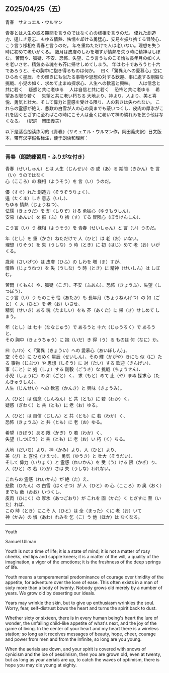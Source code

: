 ## Z025/04/25（五）


青春　サミュエル・ウルマン

青春とは人生の或る期間を言うのではなく心の様相を言うのだ。
優れた創造力、逞しき意志、もゆる情熱、怯懦を却ける勇猛心、安易を振り捨てる冒険心、
こう言う様相を青春と言うのだ。
年を重ねただけで人は老いない。理想を失う時に初めて老いがくる。
歳月は皮膚のしわを増すが情熱を失う時に精神はしぼむ。
苦悶や、狐疑、不安、恐怖、失望、こう言うものこそ恰も長年月の如く人を老いさせ、精気ある魂をも芥に帰せしめてしまう。
年は七十であろうと十六であろうと、その胸中に抱き得るものは何か。　
曰く「驚異えへの愛慕心」空にひらめく星辰、その輝きにも似たる事物や思想の対する欽迎、事に處する剛毅な挑戦、小児の如く、求めて止まぬ探求心、人生への歓喜と興味。
　人は信念と共に若く 　疑惑と共に老ゆる
　人は自信と共に若く 　恐怖と共に老ゆる
　希望ある限り若く 　失望と共に老い朽ちる
大地より、神より、人より、美と喜悦、勇気と壮大、そして偉力と霊感を受ける限り、人の若さは失われない。
これらの霊感が絶え、悲歎の白雪が人の心の奥までも蔽いつくし、皮肉の厚氷がこれを固くとざすに至ればこの時にこそ人は全くに老いて神の憐れみを乞う他はなくなる。
（訳詞　岡田義夫）

以下是适合朗读练习的《青春》（サミュエル・ウルマン作，岡田義夫訳）日文版本，带有汉字假名标注，便于朗读和理解：

---

### 青春（朗読練習用・ふりがな付き）

青春（せいしゅん）とは 人生（じんせい）の 或（あ）る 期間（きかん）を 言（い）うのではなく  
心（こころ）の 様相（ようそう）を 言（い）うのだ。  

優（すぐ）れた 創造力（そうぞうりょく）、  
逞（たくま）しき 意志（いし）、  
もゆる 情熱（じょうねつ）、  
怯懦（きょうだ）を 却（しりぞ）ける 勇猛心（ゆうもうしん）、  
安易（あんい）を 振（ふ）り 捨（す）てる 冒険心（ぼうけんしん）、  

こう言（い）う 様相（ようそう）を 青春（せいしゅん）と 言（い）うのだ。  

年（とし）を 重（かさ）ねただけで 人（ひと）は 老（お）いない。  
理想（りそう）を 失（うしな）う 時（とき）に 初（はじ）めて 老（お）いが くる。  

歳月（さいげつ）は 皮膚（ひふ）の しわを 増（ま）すが、  
情熱（じょうねつ）を 失（うしな）う 時（とき）に 精神（せいしん）は しぼむ。  

苦悶（くもん）や、狐疑（こぎ）、不安（ふあん）、恐怖（きょうふ）、失望（しつぼう）、  
こう言（い）う ものこそ 恰（あたか）も 長年月（ちょうねんげつ）の 如（ごと）く 人（ひと）を 老（お）いさせ、  
精気（せいき）ある 魂（たましい）をも 芥（あくた）に 帰（き）せしめて しまう。  

年（とし）は 七十（ななじゅう）で あろうと 十六（じゅうろく）で あろうと、  
その 胸中（きょうちゅう）に 抱（いだ）き 得（う）る ものは 何（なに）か。  

曰（いわ）く「驚異（きょうい）への 愛慕心（あいぼしん）」、  
空（そら）に ひらめく 星辰（せいしん）、その 輝（かがや）きにも 似（に）たる 事物（じぶつ）や 思想（しそう）に 対（たい）する 欽迎（きんげい）、  
事（こと）に 処（しょ）する 剛毅（ごうき）な 挑戦（ちょうせん）、  
小児（しょうに）の 如（ごと）く、 求（もと）めて 止（や）まぬ 探求心（たんきゅうしん）、  
人生（じんせい）への 歓喜（かんき）と 興味（きょうみ）。  

人（ひと）は 信念（しんねん）と 共（とも）に 若（わか）く、  
疑惑（ぎわく）と 共（とも）に 老（お）ゆる。  

人（ひと）は 自信（じしん）と 共（とも）に 若（わか）く、  
恐怖（きょうふ）と 共（とも）に 老（お）ゆる。  

希望（きぼう）ある 限（かぎ）り 若（わか）く、  
失望（しつぼう）と 共（とも）に 老（お）い 朽（く）ちる。  

大地（だいち）より、神（かみ）より、人（ひと）より、  
美（び）と 喜悦（きえつ）、勇気（ゆうき）と 壮大（そうだい）、  
そして 偉力（いりょく）と 霊感（れいかん）を 受（う）ける 限（かぎ）り、  
人（ひと）の 若（わか）さは 失（うしな）われない。  

これらの 霊感（れいかん）が 絶（た）え、  
悲歎（ひたん）の 白雪（はくせつ）が 人（ひと）の 心（こころ）の 奥（おく）までも 蔽（おお）いつくし、  
皮肉（ひにく）の 厚氷（あつごおり）が これを 固（かた）く とざすに 至（いた）れば、  
この 時（とき）にこそ 人（ひと）は 全（まった）くに 老（お）いて  
神（かみ）の 憐（あわ）れみを 乞（こ）う 他（ほか）は なくなる。

---



Youth                  

Samuel  Ullman

   Youth is not a time of life; it is a state of mind; it is not a matter of rosy cheeks, red lips and supple knees; it is a matter of the will, a quality of the imagination, a vigor of the emotions; it is the freshness of the deep springs of life.

  Youth means a temperamental predominance of courage over timidity of the appetite, for adventure over the love of ease.  This often exists in a man of sixty more than a body of twenty.  Nobody grows old merely by a number of years.  We grow old by deserting our ideals.

  Years may wrinkle the skin, but to give up enthusiasm wrinkles the soul.  Worry, fear, self-distrust bows the heart and turns the spirit back to dust.

  Whether sixty or sixteen, there is in every human being's heart the lure of wonder, the unfailing child-like appetite of what's next, and the joy of the game of living.  In the center of your heart and my heart there is a wireless station; so long as it receives messages of beauty, hope, cheer, courage and power from men and from the Infinite, so long are you young.

  When the aerials are down, and your spirit is covered with snows of cynicism and the ice of pessimism, then you are grown old, even at twenty, but as long as your aerials are up, to catch the waves of optimism, there is hope you may die young at eighty.

